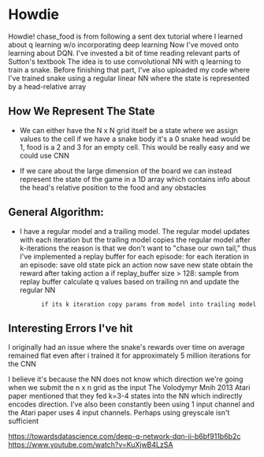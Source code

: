 # Howdie
Howdie! chase_food is from following a sent dex tutorial where I learned about q learning w/o incorporating deep learning
Now I've moved onto learning about DQN. I've invested a bit of time reading relevant parts of Sutton's textbook
The idea is to use convolutional NN with q learning to train a snake. Before finishing that part,
I've also uploaded my code where I've trained snake using a regular linear NN where the state is represented by a head-relative array

## How We Represent The State
- We can either have the N x N grid itself be a state where we assign values
to the cell if we have a snake body it's a 0 snake head would be 1, food is a 2 and
3 for an empty cell. This would be really easy and we could use CNN 

- If we care about the large dimension of the board we can instead represent
the state of the game in a 1D array which contains info about the head's relative
position to the food and any obstacles

## General Algorithm:
- I have a regular model and a trailing model. The regular model updates with each iteration but the trailing model
copies the regular model after k-iterations the reason is that we don't want to "chase our own tail," thus I've implemented a replay buffer
for each episode:
    for each iteration in an episode:
        save old state
        pick an action
        now save new state
        obtain the reward after taking action a
        if replay_buffer size > 128:
            sample from replay buffer
            calculate q values based on trailing nn and update the regular NN
            
            if its k iteration copy params from model into trailing model


## Interesting Errors I've hit
I originally had an issue where the snake's rewards over time on average remained flat even after i trained it for approximately 5
million iterations for the CNN

I believe it's because the NN does not know which direction we're going when we submit the n x n grid as the input
The Volodymyr Mnih 2013 Atari paper mentioned that they fed k=3-4 states into the NN which indirectly encodes direction.
I've also been constantly been using 1 input channel and the Atari paper uses 4 input channels. Perhaps using greyscale isn't sufficient




https://towardsdatascience.com/deep-q-network-dqn-ii-b6bf911b6b2c
https://www.youtube.com/watch?v=KuXjwB4LzSA
